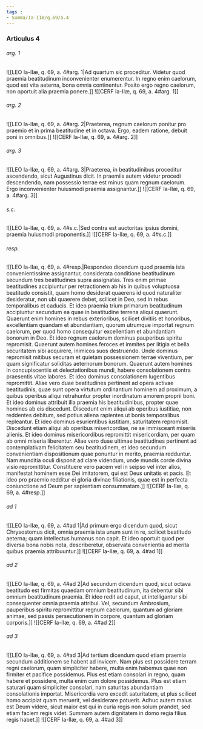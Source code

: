 ```yaml
---
tags : 
- Summa/Ia-IIæ/q.69/a.4
---
```


### Articulus 4

###### arg. 1
![[LEO Ia-IIæ, q. 69, a. 4#arg. 1|Ad quartum sic proceditur. Videtur quod praemia beatitudinum inconvenienter enumerentur. In regno enim caelorum, quod est vita aeterna, bona omnia continentur. Posito ergo regno caelorum, non oportuit alia praemia ponere.]]
![[CERF Ia-IIæ, q. 69, a. 4#arg. 1]]

###### arg. 2
![[LEO Ia-IIæ, q. 69, a. 4#arg. 2|Praeterea, regnum caelorum ponitur pro praemio et in prima beatitudine et in octava. Ergo, eadem ratione, debuit poni in omnibus.]]
![[CERF Ia-IIæ, q. 69, a. 4#arg. 2]]

###### arg. 3
![[LEO Ia-IIæ, q. 69, a. 4#arg. 3|Praeterea, in beatitudinibus proceditur ascendendo, sicut Augustinus dicit. In praemiis autem videtur procedi descendendo, nam possessio terrae est minus quam regnum caelorum. Ergo inconvenienter huiusmodi praemia assignantur.]]
![[CERF Ia-IIæ, q. 69, a. 4#arg. 3]]

###### s.c.
![[LEO Ia-IIæ, q. 69, a. 4#s.c.|Sed contra est auctoritas ipsius domini, praemia huiusmodi proponentis.]]
![[CERF Ia-IIæ, q. 69, a. 4#s.c.]]

###### resp.
![[LEO Ia-IIæ, q. 69, a. 4#resp.|Respondeo dicendum quod praemia ista convenientissime assignantur, considerata conditione beatitudinum secundum tres beatitudines supra assignatas. Tres enim primae beatitudines accipiuntur per retractionem ab his in quibus voluptuosa beatitudo consistit, quam homo desiderat quaerens id quod naturaliter desideratur, non ubi quaerere debet, scilicet in Deo, sed in rebus temporalibus et caducis. Et ideo praemia trium primarum beatitudinum accipiuntur secundum ea quae in beatitudine terrena aliqui quaerunt. Quaerunt enim homines in rebus exterioribus, scilicet divitiis et honoribus, excellentiam quandam et abundantiam, quorum utrumque importat regnum caelorum, per quod homo consequitur excellentiam et abundantiam bonorum in Deo. Et ideo regnum caelorum dominus pauperibus spiritu repromisit. Quaerunt autem homines feroces et immites per litigia et bella securitatem sibi acquirere, inimicos suos destruendo. Unde dominus repromisit mitibus securam et quietam possessionem terrae viventium, per quam significatur soliditas aeternorum bonorum. Quaerunt autem homines in concupiscentiis et delectationibus mundi, habere consolationem contra praesentis vitae labores. Et ideo dominus consolationem lugentibus repromittit. Aliae vero duae beatitudines pertinent ad opera activae beatitudinis, quae sunt opera virtutum ordinantium hominem ad proximum, a quibus operibus aliqui retrahuntur propter inordinatum amorem proprii boni. Et ideo dominus attribuit illa praemia his beatitudinibus, propter quae homines ab eis discedunt. Discedunt enim aliqui ab operibus iustitiae, non reddentes debitum, sed potius aliena rapientes ut bonis temporalibus repleantur. Et ideo dominus esurientibus iustitiam, saturitatem repromisit. Discedunt etiam aliqui ab operibus misericordiae, ne se immisceant miseriis alienis. Et ideo dominus misericordibus repromittit misericordiam, per quam ab omni miseria liberentur. Aliae vero duae ultimae beatitudines pertinent ad contemplativam felicitatem seu beatitudinem, et ideo secundum convenientiam dispositionum quae ponuntur in merito, praemia redduntur. Nam munditia oculi disponit ad clare videndum, unde mundis corde divina visio repromittitur. Constituere vero pacem vel in seipso vel inter alios, manifestat hominem esse Dei imitatorem, qui est Deus unitatis et pacis. Et ideo pro praemio redditur ei gloria divinae filiationis, quae est in perfecta coniunctione ad Deum per sapientiam consummatam.]]
![[CERF Ia-IIæ, q. 69, a. 4#resp.]]

###### ad 1
![[LEO Ia-IIæ, q. 69, a. 4#ad 1|Ad primum ergo dicendum quod, sicut Chrysostomus dicit, omnia praemia ista unum sunt in re, scilicet beatitudo aeterna; quam intellectus humanus non capit. Et ideo oportuit quod per diversa bona nobis nota, describeretur, observata convenientia ad merita quibus praemia attribuuntur.]]
![[CERF Ia-IIæ, q. 69, a. 4#ad 1]]

###### ad 2
![[LEO Ia-IIæ, q. 69, a. 4#ad 2|Ad secundum dicendum quod, sicut octava beatitudo est firmitas quaedam omnium beatitudinum, ita debentur sibi omnium beatitudinum praemia. Et ideo redit ad caput, ut intelligantur sibi consequenter omnia praemia attribui. Vel, secundum Ambrosium, pauperibus spiritu repromittitur regnum caelorum, quantum ad gloriam animae, sed passis persecutionem in corpore, quantum ad gloriam corporis.]]
![[CERF Ia-IIæ, q. 69, a. 4#ad 2]]

###### ad 3
![[LEO Ia-IIæ, q. 69, a. 4#ad 3|Ad tertium dicendum quod etiam praemia secundum additionem se habent ad invicem. Nam plus est possidere terram regni caelorum, quam simpliciter habere, multa enim habemus quae non firmiter et pacifice possidemus. Plus est etiam consolari in regno, quam habere et possidere, multa enim cum dolore possidemus. Plus est etiam saturari quam simpliciter consolari, nam saturitas abundantiam consolationis importat. Misericordia vero excedit saturitatem, ut plus scilicet homo accipiat quam meruerit, vel desiderare potuerit. Adhuc autem maius est Deum videre, sicut maior est qui in curia regis non solum prandet, sed etiam faciem regis videt. Summam autem dignitatem in domo regia filius regis habet.]]
![[CERF Ia-IIæ, q. 69, a. 4#ad 3]]

